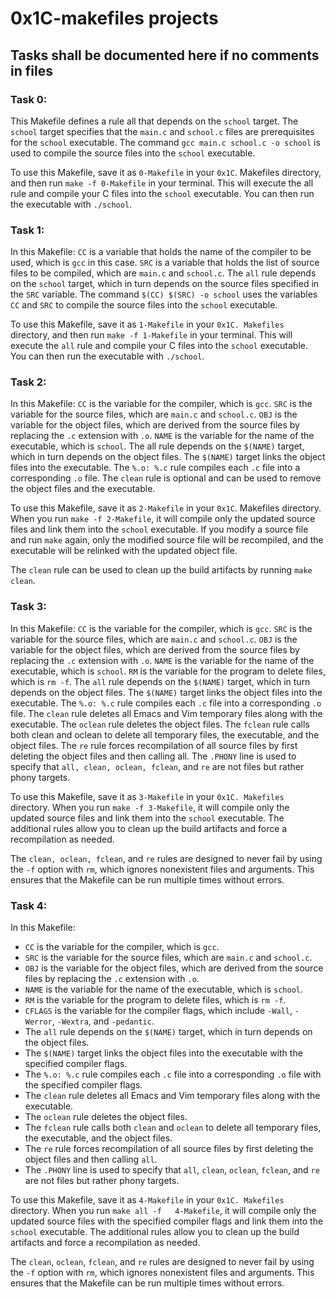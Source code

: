 # 0x1C-makefiles projects
## Tasks shall be documented here if no comments in files

### Task 0:
This Makefile defines a rule all that depends on the `school` target. The `school` target specifies that the `main.c` and `school.c` files are prerequisites for the `school` executable. The command `gcc main.c school.c -o school` is used to compile the source files into the `school` executable.

To use this Makefile, save it as `0-Makefile` in your `0x1C`. Makefiles directory, and then run `make -f 0-Makefile` in your terminal. This will execute the all rule and compile your C files into the `school` executable. You can then run the executable with `./school`.

### Task 1:
In this Makefile:
    `CC` is a variable that holds the name of the compiler to be used, which is `gcc` in this case.
    `SRC` is a variable that holds the list of source files to be compiled, which are `main.c` and `school.c`.
    The `all` rule depends on the `school` target, which in turn depends on the source files specified in the `SRC` variable.
    The command `$(CC) $(SRC) -o school` uses the variables `CC` and `SRC` to compile the source files into the `school` executable.

To use this Makefile, save it as `1-Makefile` in your `0x1C. Makefiles` directory, and then run `make -f 1-Makefile` in your terminal. This will execute the `all` rule and compile your C files into the `school` executable. You can then run the executable with `./school`.

### Task 2:
In this Makefile:
    `CC` is the variable for the compiler, which is `gcc`.
    `SRC` is the variable for the source files, which are `main.c` and `school.c`.
    `OBJ` is the variable for the object files, which are derived from the source files by replacing the `.c` extension with `.o`.
    `NAME` is the variable for the name of the executable, which is `school`.
    The all rule depends on the `$(NAME)` target, which in turn depends on the object files.
    The `$(NAME)` target links the object files into the executable.
    The `%.o: %.c` rule compiles each `.c` file into a corresponding `.o` file.
    The `clean` rule is optional and can be used to remove the object files and the executable.

To use this Makefile, save it as `2-Makefile` in your `0x1C`. Makefiles directory. When you run `make -f 2-Makefile`, it will compile only the updated source files and link them into the `school` executable. If you modify a source file and run `make` again, only the modified source file will be recompiled, and the executable will be relinked with the updated object file.

The `clean` rule can be used to clean up the build artifacts by running `make clean`.

### Task 3:
In this Makefile:
    `CC` is the variable for the compiler, which is `gcc`.
    `SRC` is the variable for the source files, which are `main.c` and `school.c`.
    `OBJ` is the variable for the object files, which are derived from the source files by replacing the `.c` extension with `.o`.
    `NAME` is the variable for the name of the executable, which is `school`.
    `RM` is the variable for the program to delete files, which is `rm -f`.
    The `all` rule depends on the `$(NAME)` target, which in turn depends on the object files.
    The `$(NAME)` target links the object files into the executable.
    The `%.o: %.c` rule compiles each `.c` file into a corresponding `.o` file.
    The `clean` rule deletes all Emacs and Vim temporary files along with the executable.
    The `oclean` rule deletes the object files.
    The `fclean` rule calls both clean and oclean to delete all temporary files, the executable, and the object files.
    The `re` rule forces recompilation of all source files by first deleting the object files and then calling all.
    The `.PHONY` line is used to specify that `all, clean, oclean, fclean`, and `re` are not files but rather phony targets.

To use this Makefile, save it as `3-Makefile` in your `0x1C. Makefiles` directory. When you run `make -f 3-Makefile`, it will compile only the updated source files and link them into the `school` executable. The additional rules allow you to clean up the build artifacts and force a recompilation as needed.

The `clean, oclean, fclean`, and `re` rules are designed to never fail by using the `-f` option with `rm`, which ignores nonexistent files and arguments. This ensures that the Makefile can be run multiple times without errors.

### Task 4:
In this Makefile:
- `CC` is the variable for the compiler, which is `gcc`.
- `SRC` is the variable for the source files, which are `main.c` and `school.c`.
- `OBJ` is the variable for the object files, which are derived from the source files by replacing the `.c` extension with `.o`.
- `NAME` is the variable for the name of the executable, which is `school`.
- `RM` is the variable for the program to delete files, which is `rm -f`.
- `CFLAGS` is the variable for the compiler flags, which include `-Wall`, `-Werror`, `-Wextra`, and `-pedantic`.
- The `all` rule depends on the `$(NAME)` target, which in turn depends on the object files.
- The `$(NAME)` target links the object files into the executable with the specified compiler flags.
- The `%.o: %.c` rule compiles each `.c` file into a corresponding `.o` file with the specified compiler flags.
- The `clean` rule deletes all Emacs and Vim temporary files along with the executable.
- The `oclean` rule deletes the object files.
- The `fclean` rule calls both `clean` and `oclean` to delete all temporary files, the executable, and the object files.
- The `re` rule forces recompilation of all source files by first deleting the object files and then calling `all`.
- The `.PHONY` line is used to specify that `all`, `clean`, `oclean`, `fclean`, and `re` are not files but rather phony targets.

To use this Makefile, save it as `4-Makefile` in your `0x1C. Makefiles` directory. When you run `make all -f   4-Makefile`, it will compile only the updated source files with the specified compiler flags and link them into the `school` executable. The additional rules allow you to clean up the build artifacts and force a recompilation as needed.

The `clean`, `oclean`, `fclean`, and `re` rules are designed to never fail by using the `-f` option with `rm`, which ignores nonexistent files and arguments. This ensures that the Makefile can be run multiple times without errors.
